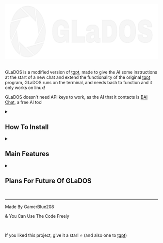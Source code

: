 # <p align="center"><img src="/resources/logo.svg" height="180"></p>
GLaDOS is a modified version of [tgpt](https://github.com/aandrew-me/tgpt), made to give the AI some instructions at the start of a new chat and extend the functionality of the original [tgpt](https://github.com/aandrew-me/tgpt) program, GLaDOS runs on the terminal, and needs bash to function and it only works on linux!

GLaDOS doesn't need API keys to work, as the AI that it contacts is [BAI Chat](https://chatbot.theb.ai), a free AI tool

<details id=0>
<summary><h2><b>How To Install</b></h2></summary>
  
   Execute This (And Follow The Installer):
  
   ```
  curl -SL --progress-bar https://github.com/GamerBlue208/GLaDOS/releases/latest/download/GLaDOS-Installer.sh -o ./GLaDOS-Installer && chmod +x ./GLaDOS-Installer && ./GLaDOS-Installer && rm ./GLaDOS-Installer
  ```
  
</details>
<details id=1>
<summary><h2><b>Main Features</b></h2></summary>
  GLaDOS gives a start prompt on every new chat, so the AI addresses to you with your username.
  
  ​
  
  Chat Mode, for the longes chats/questions (glados -c):
  <p align="center"><img src="/resources/Chat Mode.png"></p>
  
  ​
  
  Chat Mode, a way to ask a quick question (glados ""):
  <p align="center"><img src="/resources/Classic Mode.png"></p>
  
  ​
  
  Settings Menu, to configure the AI (for now there's only the personality option) (glados --settings):
  <p align="center"><img src="/resources/Settings Menu.png"></p>
  <p align="center"><img src="/resources/Settings Menu_2.png"></p>
  <p align="center"><img src="/resources/Settings Menu_3.png"></p>
</details>

<details id=2>
<summary><h2><b>Plans For Future Of GLaDOS</b></h2></summary>
  
  I will start to make a fork of [tgpt](https://github.com/aandrew-me/tgpt), it will take long until its finished, when finished it will be released publicly and this repo will be privated. And also, i will remake the art.
</details>
  
<br>

---

Made By GamerBlue208

& You Can Use The Code Freely

<br>

If you liked this project, give it a star! ⭐ (and also one to [tgpt](https://github.com/aandrew-me/tgpt))
